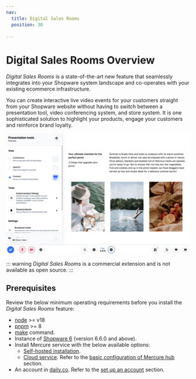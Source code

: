```yaml
---
nav:
  title: Digital Sales Rooms
  position: 30

---
```


# Digital Sales Rooms Overview

*Digital Sales Rooms* is a state-of-the-art new feature that seamlessly integrates into your Shopware system landscape and co-operates with your existing ecommerce infrastructure.

You can create interactive live video events for your customers straight from your Shopware website without having to switch between a presentation tool, video conferencing system, and store system. It is one sophisticated solution to highlight your products, engage your customers and reinforce brand loyalty.

![ ](../../assets/products-digitalSalesRooms.png)

::: warning
*Digital Sales Rooms* is a commercial extension and is not available as open source.
:::

## Prerequisites

Review the below minimum operating requirements before you install the *Digital Sales Rooms* feature:
* [node](https://nodejs.org/en) >= v18
* [pnpm](https://pnpm.io/installation) >= 8
* [make](https://formulae.brew.sh/formula/make) command.
* Instance of [Shopware 6](../../guides/installation/devenv) (version 6.6.0 and above).
* Install Mercure service with the below available options:
  * [Self-hosted installation](./selfHostedMercureInstallation).
  * [Cloud service](https://mercure.rocks/). Refer to the [basic configuration of Mercure hub](./installation#basic-configuration-of-mercure-hub) section.
* An account in [daily.co](http://daily.co/). Refer to the [set up an account](./installation#set-up-an-account) section.
